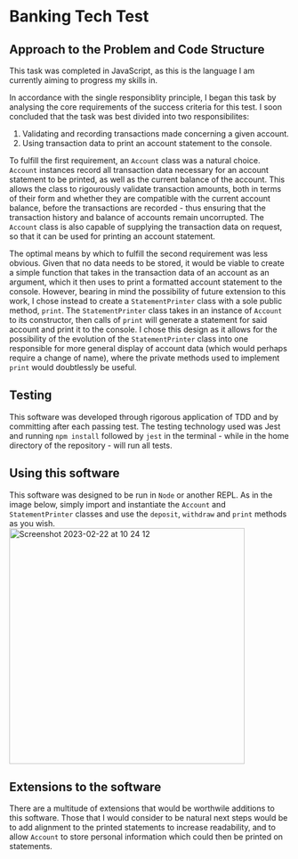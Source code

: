 # Banking Tech Test
## Approach to the Problem and Code Structure
This task was completed in JavaScript, as this is the language I am currently aiming to progress my skills in.

In accordance with the single responsiblity principle, I began this task by analysing the core requirements of the success criteria for this test. I soon concluded that the task was best divided into two responsibilites:

1. Validating and recording transactions made concerning a given account.
2. Using transaction data to print an account statement to the console.

To fulfill the first requirement, an `Account` class was a natural choice. `Account` instances record all transaction data necessary for an account statement to be printed, as well as the current balance of the account. This allows the class to rigourously validate transaction amounts, both in terms of their form and whether they are compatible with the current account balance, before the transactions are recorded - thus ensuring that the transaction history and balance of accounts remain uncorrupted. The `Account` class is also capable of supplying the transaction data on request, so that it can be used for printing an account statement.

The optimal means by which to fulfill the second requirement was less obvious. Given that no data needs to be stored, it would be viable to create a simple function that takes in the transaction data of an account as an argument, which it then uses to print a formatted account statement to the console. However, bearing in mind the possibility of future extension to this work, I chose instead to create a `StatementPrinter` class with a sole public method, `print`. The `StatementPrinter` class takes in an instance of `Account` to its constructor, then calls of `print` will generate a statement for said account and print it to the console. I chose this design as it allows for the possibility of the evolution of the `StatementPrinter` class into one responsible for more general display of account data (which would perhaps require a change of name), where the private methods used to implement `print` would doubtlessly be useful.

## Testing
This software was developed through rigorous application of TDD and by committing after each passing test. The testing technology used was Jest and running `npm install` followed by `jest` in the terminal - while in the home directory of the repository - will run all tests.

## Using this software
This software was designed to be run in `Node` or another REPL. As in the image below, simply import and instantiate the `Account` and `StatementPrinter` classes and use the `deposit`, `withdraw` and `print` methods as you wish.
<img width="423" alt="Screenshot 2023-02-22 at 10 24 12" src="https://user-images.githubusercontent.com/67124105/220592906-68547c64-0943-4f17-a049-bd464717c851.png">


## Extensions to the software
There are a multitude of extensions that would be worthwile additions to this software. Those that I would consider to be natural next steps would be to add alignment to the printed statements to increase readability, and to allow `Account` to store personal information which could then be printed on statements.
